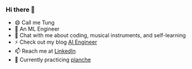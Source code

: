 ### Hi there 👋

- 😄 Call me Tung
- 🔭 An ML Engineer
- 💬 Chat with me about coding, musical instruments, and self-learning
- ⚡ Check out my blog [AI Engineer](https://aiengineer.net/)
- 📫 Reach me at [LinkedIn](https://www.linkedin.com/in/tungdao17/)
- 🌱 Currently practicing [planche](https://en.wikipedia.org/wiki/Planche_(exercise))
